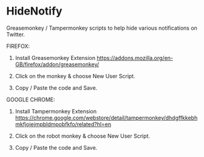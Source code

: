 # HideNotify

Greasemonkey / Tampermonkey scripts to help hide various notifications on Twitter.

FIREFOX:

1. Install Greasemonkey Extension 
https://addons.mozilla.org/en-GB/firefox/addon/greasemonkey/

2. Click on the monkey & choose New User Script.

3. Copy / Paste the code and Save.

GOOGLE CHROME:

1. Install Tampermonkey Extension
https://chrome.google.com/webstore/detail/tampermonkey/dhdgffkkebhmkfjojejmpbldmpobfkfo/related?hl=en

2. Click on the robot monkey & choose New User Script.

3. Copy / Paste the code and Save.

